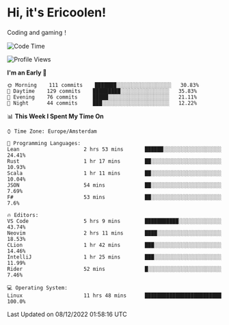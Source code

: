 # Hi, it's Ericoolen!
Coding and gaming！

<!--START_SECTION:waka-->
![Code Time](http://img.shields.io/badge/Code%20Time-555%20hrs%2045%20mins-blue)

![Profile Views](http://img.shields.io/badge/Profile%20Views-9-blue)

**I'm an Early 🐤** 

```text
🌞 Morning    111 commits    ███████░░░░░░░░░░░░░░░░░░   30.83% 
🌆 Daytime    129 commits    █████████░░░░░░░░░░░░░░░░   35.83% 
🌃 Evening    76 commits     █████░░░░░░░░░░░░░░░░░░░░   21.11% 
🌙 Night      44 commits     ███░░░░░░░░░░░░░░░░░░░░░░   12.22%

```


📊 **This Week I Spent My Time On** 

```text
⌚︎ Time Zone: Europe/Amsterdam

💬 Programming Languages: 
Lean                     2 hrs 53 mins       ██████░░░░░░░░░░░░░░░░░░░   24.41% 
Rust                     1 hr 17 mins        ██░░░░░░░░░░░░░░░░░░░░░░░   10.93% 
Scala                    1 hr 11 mins        ██░░░░░░░░░░░░░░░░░░░░░░░   10.04% 
JSON                     54 mins             ██░░░░░░░░░░░░░░░░░░░░░░░   7.69% 
F#                       53 mins             ██░░░░░░░░░░░░░░░░░░░░░░░   7.6%

🔥 Editors: 
VS Code                  5 hrs 9 mins        ███████████░░░░░░░░░░░░░░   43.74% 
Neovim                   2 hrs 11 mins       ████░░░░░░░░░░░░░░░░░░░░░   18.53% 
CLion                    1 hr 42 mins        ███░░░░░░░░░░░░░░░░░░░░░░   14.46% 
IntelliJ                 1 hr 25 mins        ███░░░░░░░░░░░░░░░░░░░░░░   11.99% 
Rider                    52 mins             █░░░░░░░░░░░░░░░░░░░░░░░░   7.46%

💻 Operating System: 
Linux                    11 hrs 48 mins      █████████████████████████   100.0%

```


 Last Updated on 08/12/2022 01:58:16 UTC
<!--END_SECTION:waka-->

